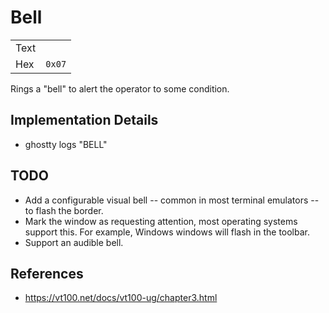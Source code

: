 # Bell

|     |   |
| --- | --- |
| Text |        |
| Hex  | `0x07`   |

Rings a "bell" to alert the operator to some condition.

## Implementation Details

  * ghostty logs "BELL"

## TODO

  * Add a configurable visual bell -- common in most terminal emulators --
    to flash the border.
  * Mark the window as requesting attention, most operating systems support
    this. For example, Windows windows will flash in the toolbar.
  * Support an audible bell.

## References

  * https://vt100.net/docs/vt100-ug/chapter3.html
